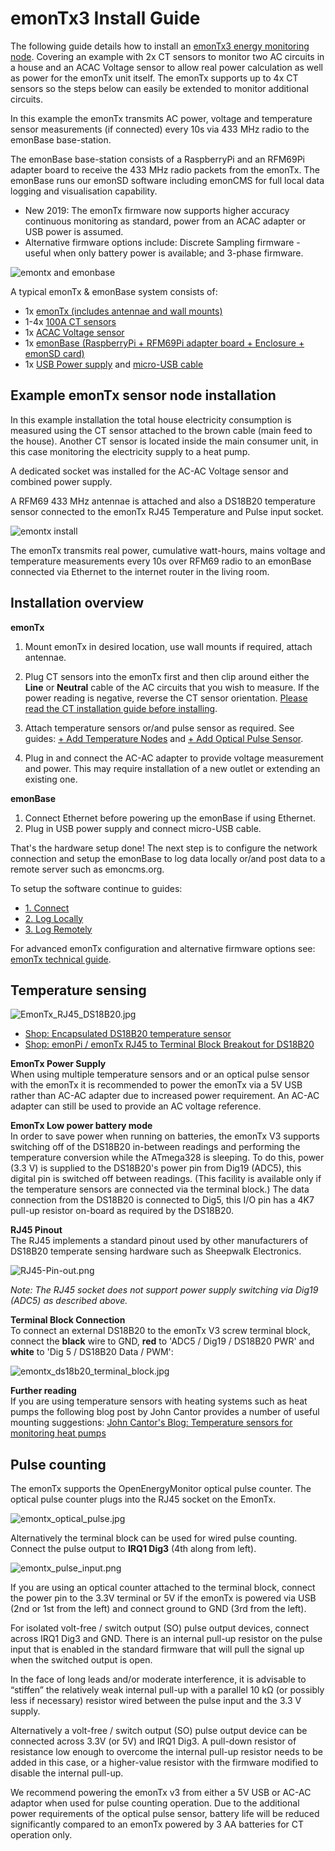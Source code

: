 # emonTx3 Install Guide

The following guide details how to install an [emonTx3 energy monitoring node](technical.md). Covering an example with 2x CT sensors to monitor two AC circuits in a house and an ACAC Voltage sensor to allow real power calculation as well as power for the emonTx unit itself. The emonTx supports up to 4x CT sensors so the steps below can easily be extended to monitor additional circuits. 

In this example the emonTx transmits AC power, voltage and temperature sensor measurements (if connected) every 10s via 433 MHz radio to the emonBase base-station. 

The emonBase base-station consists of a RaspberryPi and an RFM69Pi adapter board to receive the 433 MHz radio packets from the emonTx. The emonBase runs our emonSD software including emonCMS for full local data logging and visualisation capability.

- New 2019: The emonTx firmware now supports higher accuracy continuous monitoring as standard, power from an ACAC adapter or USB power is assumed.
- Alternative firmware options include: Discrete Sampling firmware - useful when only battery power is available; and 3-phase firmware.

![emontx and emonbase](img/emontxemonbase.jpg)

A typical emonTx & emonBase system consists of:

- 1x [emonTx (includes antennae and wall mounts)](https://shop.openenergymonitor.com/emontx-v3-electricity-monitoring-transmitter/)
- 1-4x [100A CT sensors](https://shop.openenergymonitor.com/100a-max-clip-on-current-sensor-ct/)
- 1x [ACAC Voltage sensor](https://shop.openenergymonitor.com/ac-ac-power-supply-adapter-ac-voltage-sensor-uk-plug/)
- 1x [emonBase (RaspberryPi + RFM69Pi adapter board + Enclosure + emonSD card)](https://shop.openenergymonitor.com/emonbase-web-connected-base-station/)
- 1x [USB Power supply](https://shop.openenergymonitor.com/5v-dc-usb-power-adapter-uk-plug/) and [micro-USB cable](https://shop.openenergymonitor.com/micro-usb-cable-20-awg-emonbase/)

## Example emonTx sensor node installation

In this example installation the total house electricity consumption is measured using the CT sensor attached to the brown cable (main feed to the house). Another CT sensor is located inside the main consumer unit, in this case monitoring the electricity supply to a heat pump.

A dedicated socket was installed for the AC-AC Voltage sensor and combined power supply. 

A RFM69 433 MHz antennae is attached and also a DS18B20 temperature sensor connected to the emonTx RJ45 Temperature and Pulse input socket.

![emontx install](img/emontx_install.JPG)

The emonTx transmits real power, cumulative watt-hours, mains voltage and temperature measurements every 10s over RFM69 radio to an emonBase connected via Ethernet to the internet router in the living room.

## Installation overview

**emonTx**

1. Mount emonTx in desired location, use wall mounts if required, attach antennae.
2. Plug CT sensors into the emonTx first and then clip around either the **Line** or **Neutral** cable of the AC circuits that you wish to measure. If the power reading is negative, reverse the CT sensor orientation. [Please read the CT installation guide before installing](electricity-monitoring/ct-sensors/installation.md).
3. Attach temperature sensors or/and pulse sensor as required. See guides: [+ Add Temperature Nodes](/setup/emonth) and [+ Add Optical Pulse Sensor](/setup/optical-pulse-sensor).
    
3. Plug in and connect the AC-AC adapter to provide voltage measurement and power. This may require installation of a new outlet or extending an existing one.

**emonBase**

1. Connect Ethernet before powering up the emonBase if using Ethernet.
2. Plug in USB power supply and connect micro-USB cable.

That's the hardware setup done! The next step is to configure the network connection and setup the emonBase to log data locally or/and post data to a remote server such as emoncms.org. 

To setup the software continue to guides: 

- [1. Connect](/setup/connect)
- [2. Log Locally](/setup/local)
- [3. Log Remotely](/setup/remote)

For advanced emonTx configuration and alternative firmware options see:<br> [emonTx technical guide](/technical/emontx).


## Temperature sensing

![EmonTx_RJ45_DS18B20.jpg](img/EmonTx_RJ45_DS18B20.jpg)

- [Shop: Encapsulated DS18B20 temperature sensor](http://shop.openenergymonitor.com/encapsulated-ds18b20-temperature-sensor/)
- [Shop: emonPi / emonTx RJ45 to Terminal Block Breakout for DS18B20](https://shop.openenergymonitor.com/rj45-to-terminal-block-breakout-for-ds18b20/)

**EmonTx Power Supply**<br>
When using multiple temperature sensors and or an optical pulse sensor with the emonTx it is recommended to power the emonTx via a 5V USB rather than AC-AC adapter due to increased power requirement. An AC-AC adapter can still be used to provide an AC voltage reference. 

**EmonTx Low power battery mode**<br>
In order to save power when running on batteries, the emonTx V3 supports switching off of the DS18B20 in-between readings and performing the temperature conversion while the ATmega328 is sleeping. To do this, power (3.3 V) is supplied to the DS18B20's power pin from Dig19 (ADC5), this digital pin is switched off between readings. (This facility is available only if the temperature sensors are connected via the terminal block.) The data connection from the DS18B20 is connected to Dig5, this I/O pin has a 4K7 pull-up resistor on-board as required by the DS18B20. 

**RJ45 Pinout**<br>
The RJ45 implements a standard pinout used by other manufacturers of DS18B20 temperate sensing hardware such as Sheepwalk Electronics.

![RJ45-Pin-out.png](img/RJ45-Pin-out.png)

*Note: The RJ45 socket does not support power supply switching via Dig19 (ADC5) as described above.*

**Terminal Block Connection**<br>
To connect an external DS18B20 to the emonTx V3 screw terminal block, connect the **black** wire to GND, **red** to 'ADC5 / Dig19 / DS18B20 PWR' and **white** to 'Dig 5 / DS18B20 Data / PWM':

![emontx_ds18b20_terminal_block.jpg](img/emontx_ds18b20_terminal_block.jpg)

**Further reading**<br>
If you are using temperature sensors with heating systems such as heat pumps the following blog post by John Cantor provides a number of useful mounting suggestions: [John Cantor's Blog: Temperature sensors for monitoring heat pumps](https://heatpumps.co.uk/2015/06/08/temperature-sensing-with-openenergymonitor)

## Pulse counting

The emonTx supports the OpenEnergyMonitor optical pulse counter. The optical pulse counter plugs into the RJ45 socket on the EmonTx.

![emontx_optical_pulse.jpg](img/emontx_optical_pulse.jpg)

Alternatively the terminal block can be used for wired pulse counting. Connect the pulse output to **IRQ1 Dig3** (4th along from left). 

![emontx_pulse_input.png](img/emontx_pulse_input.png)

If you are using an optical counter attached to the terminal block, connect the power pin to the 3.3V terminal or 5V if the emonTx is powered via USB (2nd or 1st from the left) and connect ground to GND (3rd from the left).

For isolated volt-free / switch output (SO) pulse output devices, connect across IRQ1 Dig3 and GND. There is an internal pull-up resistor on the pulse input that is enabled in the standard firmware that will pull the signal up when the switched output is open.

In the face of long leads and/or moderate interference, it is advisable to “stiffen” the relatively weak internal pull-up with a parallel 10 kΩ (or possibly less if necessary) resistor wired between the pulse input and the 3.3 V supply.

Alternatively a volt-free / switch output (SO) pulse output device can be connected across 3.3V (or 5V) and IRQ1 Dig3. A pull-down resistor of resistance low enough to overcome the internal pull-up resistor needs to be added in this case, or a higher-value resistor with the firmware modified to disable the internal pull-up.

We recommend powering the emonTx v3 from either a 5V USB or AC-AC adaptor when used for pulse counting operation. Due to the additional power requirements of the optical pulse sensor, battery life will be reduced significantly compared to an emonTx powered by 3 AA batteries for CT operation only. 
